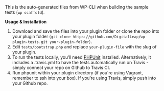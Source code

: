 This is the auto-generated files from WP-CLI when building the sample tests (`wp scaffold`).

**Usage & Installation**

1. Download and save the files into your plugin folder or clone the repo into your plugin folder (`git clone https://github.com/DigitalLeap/wp-plugin-tests.git your-plugin-folder`).
2. Edit `tests/bootstrap.php` and replace `your-plugin-file` with the slug of your plugin.
3. To run the tests locally, you'll need [PHPUnit](https://github.com/sebastianbergmann/phpunit#installation) installed. Alternatively, it includes a .travis.yml to have the tests automatically run on Travis - simply connect your repo on Github to Travis CI.
4. Run phpunit within your plugin directory (if you're using Vagrant, remember to ssh into your box). If you're using Travis, simply push into your Github repo.